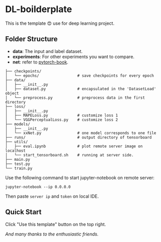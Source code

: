 # DL-boilderplate

This is the template :heart_eyes: use for deep learning project.

## Folder Structure
- **data**: The input and label dataset.
- **experiments**: For other experiments you want to compare.
- **net**: refer to [pytorch-book](https://github.com/chenyuntc/pytorch-book/blob/master/chapter06-best_practice/PyTorch%E5%AE%9E%E6%88%98%E6%8C%87%E5%8D%97.md).
```angular2html
├── checkpoints/
│   └── epochs/                 # save checkpoints for every epoch
├── data/
│   ├── __init__.py
│   ├── dataset.py              # encapsulated in the 'DatasetLoad' object
│   └── preprocess.py           # preprocess data in the first directory
├── loss/
│   ├── __init__.py
│   ├── MAPELoss.py             # customize loss 1
│   └── VGGPerceptualLoss.py    # customize loss 2
├── models/
│   ├── __init__.py
│   └── xxNet.py                # one model corresponds to one file
├── runs/                       # output directory of tensorboard
├── utils/
│   ├── eval.ipynb              # plot remote server image on localhost
│   └── start_tensorboard.sh    # running at server side.
├── main.py
├── test.py
└── train.py
```
Use the following command to start jupyter-notebook on remote server:
```angular2html
jupyter-notebook --ip 0.0.0.0
```
Then paste `server ip` and `token` on local IDE.

## Quick Start

Click "Use this template" button on the top right.

_And many thanks to the enthusiastic friends._
